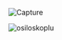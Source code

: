 ![Capture](https://github.com/user-attachments/assets/4083934c-724c-46f4-9ddc-2a230ceac34c)

![osiloskoplu](https://github.com/user-attachments/assets/3fe27a04-602f-4a34-b15d-126181f0440b)

